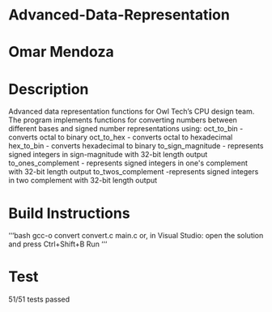 # Advanced-Data-Representation

# Omar Mendoza

# Description
Advanced data representation functions for Owl Tech’s CPU design team.
The program implements functions for converting numbers between different bases and signed number representations using:
oct_to_bin - converts octal to binary
oct_to_hex - converts octal to hexadecimal
hex_to_bin - converts hexadecimal to binary
to_sign_magnitude - represents signed integers in sign-magnitude with 32-bit length output
to_ones_complement - represents signed integers in one's complement with 32-bit length output
to_twos_complement -represents signed integers in two complement with 32-bit length output

# Build Instructions
‘‘‘bash
gcc-o convert convert.c main.c
or, in Visual Studio: open the solution and press Ctrl+Shift+B
Run
‘‘‘
# Test
51/51 tests passed

